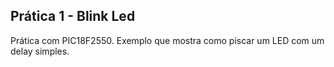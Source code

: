 ## Prática 1 - Blink Led

Prática com PIC18F2550. Exemplo que mostra como piscar um LED com um delay
simples.